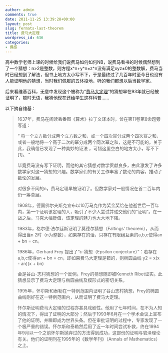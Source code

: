 ```yaml
---
author: admin
comments: true
date: 2011-11-25 13:39:28+00:00
layout: post
slug: fermats-last-theorem
title: 费马大定理
wordpress_id: 636
categories:
- 偶感
---
```


高中数学老师上课的时候给我们说费马如何如何NB，说费马看书的时候偶然想到了一个猜想：n>2是整数，则方程x^n+y^n=z^n没有满足xyz≠0的整数解，费马当时已经想到了解法，但书上地方太小写不下，于是最终过了几百年时至今日也没有人能证明他的猜想，当时我们佩服的五体投地，听的我们都想以后当数学家。

后来看维基百科，无意中发现这个被称为“[费马大定理](http://zh.wikipedia.org/zh/%E8%B4%B9%E9%A9%AC%E5%A4%A7%E5%AE%9A%E7%90%86)”的猜想早在93年就已经被证明了，顿时无语，我猜他现在还给学生这样科普……

以下摘自维基：

>  1637年，费马在阅读丢番图《算术》拉丁文译本时，曾在第11卷第8命题旁写道：
> 
> “ 将一个立方数分成两个立方数之和，或一个四次幂分成两个四次幂之和，或者一般地将一个高于二次的幂分成两个同次幂之和，这是不可能的。关于此，我确信已发现了一种美妙的证法 ，可惜这里空白的地方太小，写不下[1]。 ”
> 
> 毕竟费马没有写下证明，而他的其它猜想对数学贡献良多，由此激发了许多数学家对这一猜想的兴趣。数学家们的有关工作丰富了数论的内容，推动了数论的发展。
> 
> 对很多不同的n，费马定理早被证明了。但数学家对一般情况在首二百年内仍一筹莫展。
> 
> 1908年，德国佛尔夫斯克宣布以10万马克作为奖金奖给在他逝世后一百年内，第一个证明该定理的人，吸引了不少人尝试并递交他们的“证明”。在一战之后，马克大幅贬值，该定理的魅力也大大地下降。
> 
> 1983年，格尔德·法尔廷斯证明了莫德尔猜想（Faltings' theorem），从而得出当n 2时（n为整数），如果存在的话，只存在有限组互素的a,b,c使得an + bn = cn。
> 
> 1986年，Gerhard Frey 提出了“ε-猜想（Epsilon conjecture）”：若存在a,b,c使得an + bn = cn，即如果费马大定理是错的，则椭圆曲线
> y2 = x(x - an)(x + bn)
> 
> 会是谷山-志村猜想的一个反例。Frey的猜想随即被Kenneth Ribet证实。此猜想显示了费马大定理与椭圆曲线及模形式的密切关系。
> 
> 1995年，怀尔斯和泰勒在一特例范围内证明了谷山志村猜想，Frey的椭圆曲线刚好在这一特例范围内，从而证明了费马大定理。
> 
> 怀尔斯证明费马大定理的过程亦甚具戏剧性。他用了七年时间，在不为人知的情况下，得出了证明的大部分；然后于1993年6月在一个学术会议上宣布了他的证明，并瞬即成为世界头条。但在审批证明的过程中，专家发现了一个极严重的错误。怀尔斯和泰勒然后用了近一年时间尝试补救，终在1994年9月以一个之前怀尔斯抛弃过的方法得到成功，这部份的证明与岩泽理论有关。他们的证明刊在1995年的《数学年刊》（Annals of Mathematics）之上。
> 
